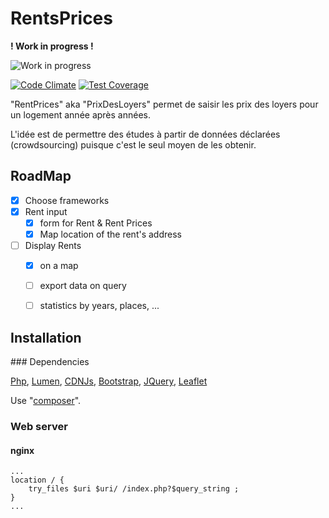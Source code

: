 # RentsPrices

**! Work in progress !**

![Work in progress][workInProgressImage]

[![Code Climate](https://codeclimate.com/github/TheCitizenCrew/RentsPrices/badges/gpa.svg)](https://codeclimate.com/github/TheCitizenCrew/RentsPrices)
[![Test Coverage](https://codeclimate.com/github/TheCitizenCrew/RentsPrices/badges/coverage.svg)](https://codeclimate.com/github/TheCitizenCrew/RentsPrices)

"RentPrices" aka "PrixDesLoyers" permet de saisir les prix des loyers pour un logement année après années.

L'idée est de permettre des études à partir de données déclarées (crowdsourcing) puisque c'est le seul moyen de les obtenir.

## RoadMap

- [x] Choose frameworks
- [x] Rent input
  - [x] form for Rent & Rent Prices
  - [x] Map location of the rent's address
- [ ] Display Rents
  - [x] on a map
  - [ ] export data on query
  - [ ] statistics by years, places, ... 


## Installation

### Dependencies

[Php](http://php.net), [Lumen](http://lumen.laravel.com), [CDNJs](https://cdnjs.com/), [Bootstrap](http://getbootstrap.com), [JQuery](http://jquery.com), [Leaflet](http://leafletjs.com/)
 
Use "[composer](https://getcomposer.org/)".

### Web server

#### nginx

	...
	location / {
		try_files $uri $uri/ /index.php?$query_string ;
	}
	...


[workInProgressImage]: http://upload.wikimedia.org/wikipedia/commons/thumb/2/26/Work_in_progress_%283709389075%29.jpg/320px-Work_in_progress_%283709389075%29.jpg?raw=true
 
